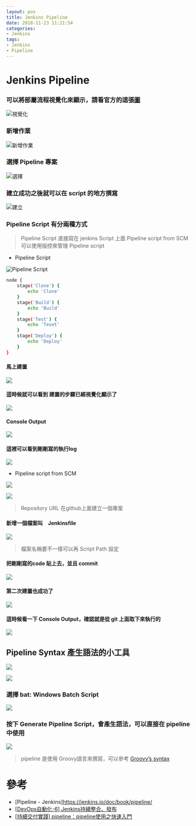 ```yaml
---
layout: pos
title: Jenkins Pipeline
date: 2018-11-23 11:21:54
categories:
- Jenkins
tags: 
- Jenkins
- Pipeline
---
```

# Jenkins Pipeline

### 可以將部屬流程視覺化來顯示，請看官方的這張[圖](https://jenkins.io/doc/book/pipeline/)

![視覺化](https://i.imgur.com/OXUX6Ca.png)

### 新增作業

![新增作業](https://i.imgur.com/1H6nKrr.png)

### 選擇 Pipeline 專案
![選擇](https://i.imgur.com/Rk6oGvB.png)

### 建立成功之後就可以在 script 的地方撰寫

![建立](https://i.imgur.com/Ms2I0GI.png)

### Pipeline Script 有分兩種方式

 > Pipeline Script 直接寫在 jenkins Script 上面
 > Pipeline script from SCM 可以使用版控來管理 Pipeline script
 * Pipeline Script

![Pipeline Script](https://i.imgur.com/1yz6bPX.png)

```bash
node {
    stage('Clone') {
        echo 'Clone'
    }
    stage('Build') {
        echo 'Build'
    }
    stage('Test') {
        echo 'Teset'
    }
    stage('Deploy') {
        echo 'Deploy'
    }
}
```

#### 馬上建置
![](https://i.imgur.com/RIVUvf9.png)

#### 這時候就可以看到 建置的步驟已經視覺化顯示了
![](https://i.imgur.com/yszPWq1.png)

#### Console Output
![](https://i.imgur.com/rUJMmpo.png)

#### 這裡可以看到剛剛寫的執行log
![](https://i.imgur.com/rgn76nJ.png)

* Pipeline script from SCM

![](https://i.imgur.com/zD7vhP5.png)

![](https://i.imgur.com/QkY1rdW.png)

> Repository URL 在github上面建立一個專案

#### 新增一個檔案叫　Jenkinsfile　
![](https://i.imgur.com/vmYUUY0.png)
> 檔案名稱要不一樣可以再 Script Path 設定

#### 把剛剛寫的code 貼上去，並且 commit
![](https://i.imgur.com/p1e0ECp.png)

#### 第二次建置也成功了
![](https://i.imgur.com/VLtTcJQ.png)

#### 這時候看一下 Console Output，確認就是從 git 上面取下來執行的

![](https://i.imgur.com/u3da9mL.png)

##  Pipeline Syntax 產生語法的小工具
![](https://i.imgur.com/TNiTpxw.png)

![](https://i.imgur.com/AEJ81l7.png)

### 選擇 bat: Windows Batch Script
![](https://i.imgur.com/04A1RjJ.png)

### 按下 Generate Pipeline Script，會產生語法，可以直接在 pipeline 中使用
![](https://i.imgur.com/0AMFpET.png)
> pipeline 是使用 Groovy語言來撰寫，可以參考 [Groovy’s syntax](http://groovy-lang.org/syntax.html)

# 參考
* [Pipeline - Jenkins]https://jenkins.io/doc/book/pipeline/
* [[DevOps自動化-6] Jenkins持續整合、發布](https://dotblogs.com.tw/aken1215/2016/10/11/000455)
* [[持續交付實踐] pipeline：pipeline使用之快速入門](https://testerhome.com/topics/10003)
